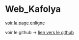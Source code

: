 # Web_Kafolya

[voir la page enligne](https://kafolya.netlify.app/)

voir le github ->
[lien vers le github](https://github.com/Slifos/Web_Kafolya)

